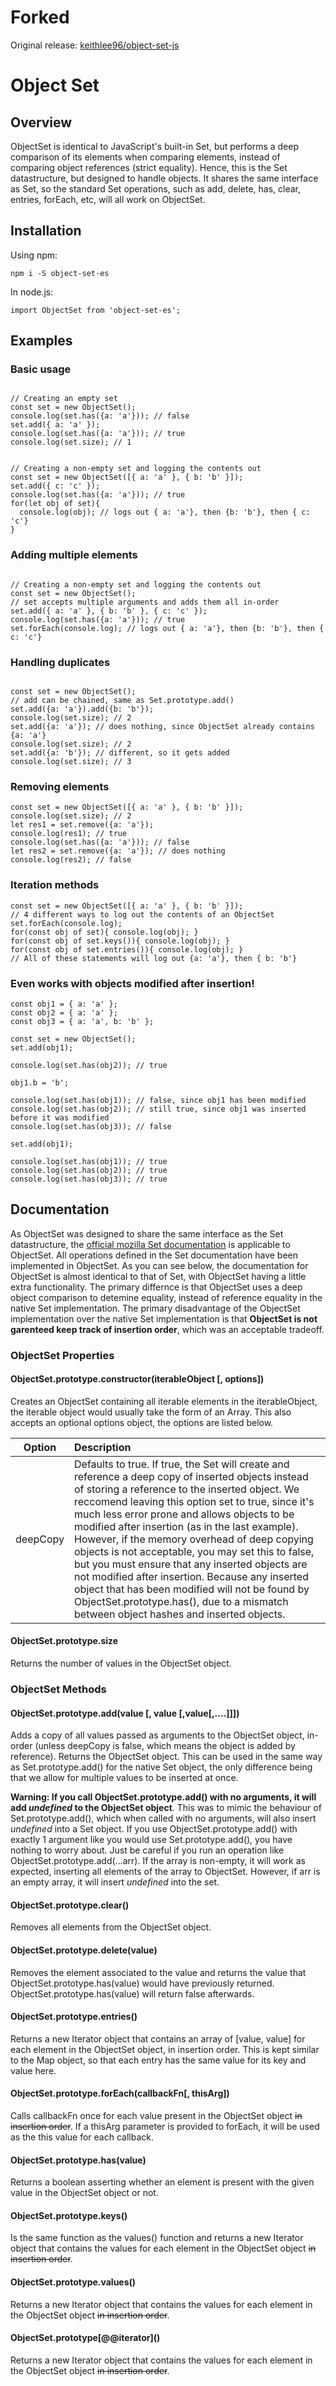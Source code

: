 # Forked

Original release: [keithlee96/object-set-js](https://github.com/keithlee96/object-set-es-js)

# Object Set

## Overview

ObjectSet is identical to JavaScript's built-in Set, but performs a deep comparison of its elements when comparing elements, instead of comparing object references (strict equality). Hence, this is the Set datastructure, but designed to handle objects. It shares the same interface as Set, so the standard Set operations, such as add, delete, has, clear, entries, forEach, etc, will all work on ObjectSet.

## Installation

Using npm:

```
npm i -S object-set-es
```

In node.js:

```
import ObjectSet from 'object-set-es';
```

## Examples

### Basic usage

```

// Creating an empty set
const set = new ObjectSet();
console.log(set.has({a: 'a'})); // false
set.add({ a: 'a' });
console.log(set.has({a: 'a'})); // true
console.log(set.size); // 1

```

```

// Creating a non-empty set and logging the contents out
const set = new ObjectSet([{ a: 'a' }, { b: 'b' }]);
set.add({ c: 'c' });
console.log(set.has({a: 'a'})); // true
for(let obj of set){
  console.log(obj); // logs out { a: 'a'}, then {b: 'b'}, then { c: 'c'}
}

```

### Adding multiple elements

```

// Creating a non-empty set and logging the contents out
const set = new ObjectSet();
// set accepts multiple arguments and adds them all in-order
set.add({ a: 'a' }, { b: 'b' }, { c: 'c' });
console.log(set.has({a: 'a'})); // true
set.forEach(console.log); // logs out { a: 'a'}, then {b: 'b'}, then { c: 'c'}

```

### Handling duplicates

```

const set = new ObjectSet();
// add can be chained, same as Set.prototype.add()
set.add({a: 'a'}).add({b: 'b'});
console.log(set.size); // 2
set.add({a: 'a'}); // does nothing, since ObjectSet already contains {a: 'a'}
console.log(set.size); // 2
set.add({a: 'b'}); // different, so it gets added
console.log(set.size); // 3

```

### Removing elements

```
const set = new ObjectSet([{ a: 'a' }, { b: 'b' }]);
console.log(set.size); // 2
let res1 = set.remove({a: 'a'});
console.log(res1); // true
console.log(set.has({a: 'a'})); // false
let res2 = set.remove({a: 'a'}); // does nothing
console.log(res2); // false

```

### Iteration methods

```
const set = new ObjectSet([{ a: 'a' }, { b: 'b' }]);
// 4 different ways to log out the contents of an ObjectSet
set.forEach(console.log);
for(const obj of set){ console.log(obj); }
for(const obj of set.keys()){ console.log(obj); }
for(const obj of set.entries()){ console.log(obj); }
// All of these statements will log out {a: 'a'}, then { b: 'b'}
```

### Even works with objects modified after insertion!

```
const obj1 = { a: 'a' };
const obj2 = { a: 'a' };
const obj3 = { a: 'a', b: 'b' };

const set = new ObjectSet();
set.add(obj1);

console.log(set.has(obj2)); // true

obj1.b = 'b';

console.log(set.has(obj1)); // false, since obj1 has been modified
console.log(set.has(obj2)); // still true, since obj1 was inserted before it was modified
console.log(set.has(obj3)); // false

set.add(obj1);

console.log(set.has(obj1)); // true
console.log(set.has(obj2)); // true
console.log(set.has(obj3)); // true
```

## Documentation

As ObjectSet was designed to share the same interface as the Set datastructure, the [official mozilla Set documentation](https://developer.mozilla.org/en-US/docs/Web/JavaScript/Reference/Global_Objects/Set) is applicable to ObjectSet. All operations defined in the Set documentation have been implemented in ObjectSet. As you can see below, the documentation for ObjectSet is almost identical to that of Set, with ObjectSet having a little extra functionality. The primary differnce is that ObjectSet uses a deep object comparison to detemine equality, instead of reference equality in the native Set implementation. The primary disadvantage of the ObjectSet implementation over the native Set implementation is that **ObjectSet is not garenteed keep track of insertion order**, which was an acceptable tradeoff.

### ObjectSet Properties

#### ObjectSet.prototype.constructor(iterableObject [, options])

Creates an ObjectSet containing all iterable elements in the iterableObject, the iterable object would usually take the form of an Array. This also accepts an optional options object, the options are listed below.

|  Option  | Description                                                                                                                                                                                                                                                                                                                                                                                                                                                                                                                                                                                                                                                           |
| :------: | :-------------------------------------------------------------------------------------------------------------------------------------------------------------------------------------------------------------------------------------------------------------------------------------------------------------------------------------------------------------------------------------------------------------------------------------------------------------------------------------------------------------------------------------------------------------------------------------------------------------------------------------------------------------------- |
| deepCopy | Defaults to true. If true, the Set will create and reference a deep copy of inserted objects instead of storing a reference to the inserted object. We reccomend leaving this option set to true, since it's much less error prone and allows objects to be modified after insertion (as in the last example). However, if the memory overhead of deep copying objects is not acceptable, you may set this to false, but you must ensure that any inserted objects are not modified after insertion. Because any inserted object that has been modified will not be found by ObjectSet.prototype.has(), due to a mismatch between object hashes and inserted objects. |

#### ObjectSet.prototype.size

Returns the number of values in the ObjectSet object.

### ObjectSet Methods

#### ObjectSet.prototype.add(value [, value [,value[,....]]])

Adds a copy of all values passed as arguments to the ObjectSet object, in-order (unless deepCopy is false, which means the object is added by reference). Returns the ObjectSet object. This can be used in the same way as Set.prototype.add() for the native Set object, the only difference being that we allow for multiple values to be inserted at once.

**Warning: If you call ObjectSet.prototype.add() with no arguments, it will add _undefined_ to the ObjectSet object**. This was to mimic the behaviour of Set.prototype.add(), which when called with no arguments, will also insert _undefined_ into a Set object. If you use ObjectSet.prototype.add() with exactly 1 argument like you would use Set.prototype.add(), you have nothing to worry about. Just be careful if you run an operation like ObjectSet.prototype.add(...arr). If the array is non-empty, it will work as expected, inserting all elements of the array to ObjectSet. However, if arr is an empty array, it will insert _undefined_ into the set.

#### ObjectSet.prototype.clear()

Removes all elements from the ObjectSet object.

#### ObjectSet.prototype.delete(value)

Removes the element associated to the value and returns the value that ObjectSet.prototype.has(value) would have previously returned. ObjectSet.prototype.has(value) will return false afterwards.

#### ObjectSet.prototype.entries()

Returns a new Iterator object that contains an array of [value, value] for each element in the ObjectSet object, in insertion order. This is kept similar to the Map object, so that each entry has the same value for its key and value here.

#### ObjectSet.prototype.forEach(callbackFn[, thisArg])

Calls callbackFn once for each value present in the ObjectSet object ~~in insertion order~~. If a thisArg parameter is provided to forEach, it will be used as the this value for each callback.

#### ObjectSet.prototype.has(value)

Returns a boolean asserting whether an element is present with the given value in the ObjectSet object or not.

#### ObjectSet.prototype.keys()

Is the same function as the values() function and returns a new Iterator object that contains the values for each element in the ObjectSet object ~~in insertion order~~.

#### ObjectSet.prototype.values()

Returns a new Iterator object that contains the values for each element in the ObjectSet object ~~in insertion order~~.

#### ObjectSet.prototype\[@@iterator]()

Returns a new Iterator object that contains the values for each element in the ObjectSet object ~~in insertion order~~.
